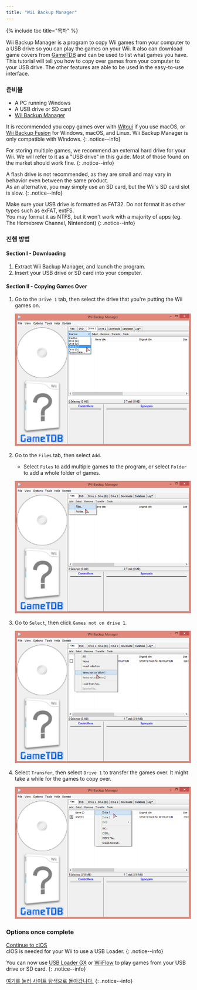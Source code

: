 ```yaml
---
title: "Wii Backup Manager"
---
```


{% include toc title="목차" %}

Wii Backup Manager is a program to copy Wii games from your computer to a USB drive so you can play the games on your Wii. It also can download game covers from [GameTDB](https://gametdb.com/) and can be used to list what games you have. This tutorial will tell you how to copy over games from your computer to your USB drive. The other features are able to be used in the easy-to-use interface.

### 준비물

* A PC running Windows
* A USB drive or SD card
* [Wii Backup Manager](https://static.wiidatabase.de/Wii-Backup-Manager.zip)


It is recommended you copy games over with [Witgui](https://desairem.com/wordpress/category/witgui-download/) if you use macOS, or [Wii Backup Fusion](https://github.com/larsenv/Wii-Backup-Fusion) for Windows, macOS, and Linux. Wii Backup Manager is only compatible with Windows.
{: .notice--info}

For storing multiple games, we recommend an external hard drive for your Wii. We will refer to it as a "USB drive" in this guide. Most of those found on the market should work fine.
{: .notice--info}

A flash drive is not recommended, as they are small and may vary in behavior even between the same product. <br> As an alternative, you may simply use an SD card, but the Wii's SD card slot is slow.
{: .notice--info}

Make sure your USB drive is formatted as FAT32. Do not format it as other types such as exFAT, extFS. <br> You may format it as NTFS, but it won't work with a majority of apps (eg. The Homebrew Channel, Nintendont)
{: .notice--info}

### 진행 방법

#### Section I - Downloading

1. Extract Wii Backup Manager, and launch the program.
1. Insert your USB drive or SD card into your computer.

#### Section II - Copying Games Over

1. Go to the `Drive 1` tab, then select the drive that you're putting the Wii games on.

    ![](/images/desktop-apps/WBM/select_drive.png)

1. Go to the `Files` tab, then select `Add`.
    + Select `Files` to add multiple games to the program, or select `Folder` to add a whole folder of games.

    ![](/images/desktop-apps/WBM/select_games.png)

1. Go to `Select`, then click `Games not on drive 1`.

    ![](/images/desktop-apps/WBM/select_games2.png)

1. Select `Transfer`, then select `Drive 1` to transfer the games over. It might take a while for the games to copy over.

    ![](/images/desktop-apps/WBM/transfer_todrive.png)

### Options once complete

[Continue to cIOS](cios)<br> cIOS is needed for your Wii to use a USB Loader.
{: .notice--info}

You can now use [USB Loader GX](usbloadergx) or [WiiFlow](wiiflow) to play games from your USB drive or SD card.
{: .notice--info}

[여기를 눌러 사이트 탐색으로 돌아갑니다.](site-navigation)
{: .notice--info}
